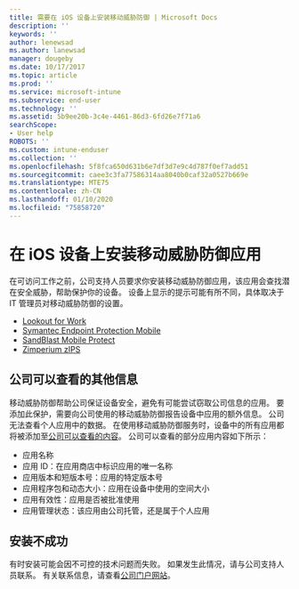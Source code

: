 ```yaml
---
title: 需要在 iOS 设备上安装移动威胁防御 | Microsoft Docs
description: ''
keywords: ''
author: lenewsad
ms.author: lanewsad
manager: dougeby
ms.date: 10/17/2017
ms.topic: article
ms.prod: ''
ms.service: microsoft-intune
ms.subservice: end-user
ms.technology: ''
ms.assetid: 5b9ee20b-3c4e-4461-86d3-6fd26e7f71a6
searchScope:
- User help
ROBOTS: ''
ms.custom: intune-enduser
ms.collection: ''
ms.openlocfilehash: 5f8fca650d631b6e7df3d7e9c4d787f0ef7add51
ms.sourcegitcommit: caee3c3fa77586314aa8040b0caf32a0527b669e
ms.translationtype: MTE75
ms.contentlocale: zh-CN
ms.lasthandoff: 01/10/2020
ms.locfileid: "75858720"
---
```

# <a name="install-mobile-threat-defense-on-your-ios-device"></a>在 iOS 设备上安装移动威胁防御应用


在可访问工作之前，公司支持人员要求你安装移动威胁防御应用，该应用会查找潜在安全威胁，帮助保护你的设备。 设备上显示的提示可能有所不同，具体取决于 IT 管理员对移动威胁防御的设置。


* [Lookout for Work](you-are-prompted-to-install-lookout-for-work-ios.md)
* [Symantec Endpoint Protection Mobile](you-are-prompted-to-install-skycure-ios.md)
* [SandBlast Mobile Protect](you-are-prompted-to-install-sandblast-ios.md)
* [Zimperium zIPS](you-are-prompted-to-install-zips-ios.md)

## <a name="additional-information-your-company-can-see"></a>公司可以查看的其他信息

移动威胁防御帮助公司保证设备安全，避免有可能尝试窃取公司信息的应用。 要添加此保护，需要向公司使用的移动威胁防御报告设备中应用的额外信息。 公司无法查看个人应用中的数据。 在使用移动威胁防御服务时，设备中的所有应用都将被添加至[公司可以查看的内容](what-info-can-your-company-see-when-you-enroll-your-device-in-intune.md)。 公司可以查看的部分应用内容如下所示：

* 应用名称
* 应用 ID：在应用商店中标识应用的唯一名称
* 应用版本和短版本号：应用的特定版本号
* 应用程序包和动态大小：应用在设备中使用的空间大小
* 应用有效性：应用是否被批准使用
* 应用管理状态：该应用由公司托管，还是属于个人应用

## <a name="if-the-installation-doesnt-work"></a>安装不成功

有时安装可能会因不可控的技术问题而失败。 如果发生此情况，请与公司支持人员联系。 有关联系信息，请查看[公司门户网站](https://go.microsoft.com/fwlink/?linkid=2010980)。
